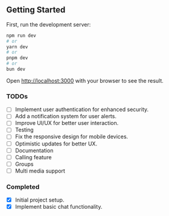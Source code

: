 ## Getting Started

First, run the development server:

```bash
npm run dev
# or
yarn dev
# or
pnpm dev
# or
bun dev
```

Open [http://localhost:3000](http://localhost:3000) with your browser to see the result.

### TODOs

- [ ] Implement user authentication for enhanced security.
- [ ] Add a notification system for user alerts.
- [ ] Improve UI/UX for better user interaction.
- [ ] Testing
- [ ] Fix the responsive design for mobile devices.
- [ ] Optimistic updates for better UX.
- [ ] Documentation
- [ ] Calling feature
- [ ] Groups
- [ ] Multi media support

### Completed
- [x] Initial project setup.
- [x] Implement basic chat functionality.
